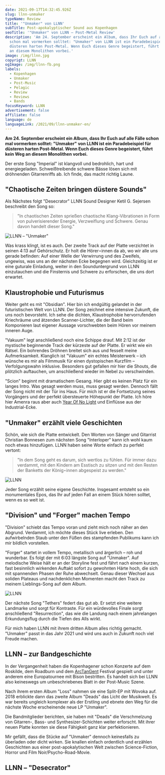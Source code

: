 ```yaml
---
date: 2021-09-17T14:32:45.926Z
slug: llnn-unmaker
typeName: Review
title: '"Unmaker" von LLNN'
subTitle: Post-apokalyptischer Sound aus Kopenhagen
seoTitle: '"Unmaker" von LLNN – Post-Metal Review'
description: 'Am 24. September erscheint ein Album, dass Ihr Euch auf alle Fälle
  schon mal vormerken solltet: "Unmaker" von LLNN ist ein Paradebeispiel für
  düsteren harten Post-Metal. Wenn Euch dieses Genre begeistert, führt kein Weg
  an diesem Monolithen vorbei.'
image: /img/llnn.jpg
copyrigt: LLNN
ogImage: /img/llnn-fb.png
labels:
  - Kopenhagen
  - Unmaker
  - Post-Music
  - Pelagic
  - Review
  - Reviews
  - Bands
focusKeyword: LLNN
advertisement: false
affiliate: false
language: de
languageLink: /2021/09/llnn-unmaker-en/
---
```

**Am 24. September erscheint ein Album, dass Ihr Euch auf alle Fälle schon mal vormerken solltet: "Unmaker" von LLNN ist ein Paradebeispiel für düsteren harten Post-Metal. Wenn Euch dieses Genre begeistert, führt kein Weg an diesem Monolithen vorbei.**

Der erste Song "Imperial" ist klangvoll und bedrohlich, hart und energiegeladen. Schweißtreibende schwere Bässe lösen sich mit dröhnenden Gitarrenriffs ab. Ich finde, das macht richtig Laune.

## "Chaotische Zeiten bringen düstere Sounds"

Als Nächstes folgt "Desecrator" LLNN Sound Designer Ketil G. Sejersen beschreibt den Song so:

> "In chaotischen Zeiten sprießen chaotische Klang-Vibrationen in Form von pulverisierender Energie, Verzweiflung und Schwere. Genau davon handelt dieser Song."

![LLNN – "Unmaker"](/img/llnn1625512125413194.jpg "LLNN – \"Unmaker\"")

Was krass klingt, ist es auch. Der zweite Track auf der Platte verzichtet in seinen 4:13 auf Gehörschutz. Er holt die Hörer⋆innen da ab, wo wir alle uns gerade befinden: Auf einer Welle der Verwirrung und des Zweifels, ungewiss, was uns an der nächsten Ecke begegnen wird. Gleichzeitig ist er eine guturale Einladung, weiter in den Sounduntergrund von LLNN einzutauchen und die Finsternis und Schwere zu erforschen, die uns dort erwartet.

## Klaustrophobie und Futurismus

Weiter geht es mit "Obsidian". Hier bin ich endgültig gelandet in der futuristischen Welt von LLNN. Der Song zeichnet eine intensive Zukunft, die uns noch bevorsteht. Ich sehe die dichten, Klaustrophobie hervorrufenden Kriechräume und ätzenden Scanner-Lichter, die der Band beim Komponieren laut eigener Aussage vorschwebten beim Hören vor meinem inneren Auge.

"Vakuum" legt anschließend noch eine Schippe drauf. Mit 2:12 ist der mystische beginnende Track der kürzeste auf der Platte. Er wirkt wie ein Rätsel. Ein bohrendes Dröhnen breitet sich aus und fesselt meine Aufmerksamkeit. Klanglich ist "Vakuum" ein echtes Meisterwerk – ich wünsche es mir als Filmmusik für einen dystopischen Kurzfilm – Verfolgungswahn inklusive. Besonders gut gefallen mir hier die Shouts, die plötzlich auftauchen, um anschließend wieder im Nebel zu verschwinden.

"Scion" beginnt mit dramatischem Gesang. Hier gibt es keinen Platz für ein langes Intro. Was gesagt werden muss, muss gesagt werden. Dennoch fällt der Song nicht mit der Tür ins Haus. Für mich ist er die Fortsetzung seines Vorgängers und der perfekt übersteuerte Höhepunkt der Platte. Ich höre hier Amenra raus aber auch [Year Of No Light](/2021/05/year-of-no-light-consolamentum/) und Einflüsse aus der Industrial-Ecke.

## "Unmaker" erzählt viele Geschichten

Schön, wie sich die Platte entwickelt. Den Worten von Sänger und Gitarrist Christian Bonnesen zum nächsten Song "Interloper" kann ich wohl kaum noch etwas hinzufügen. LLNN haben seine Worte einfach zu perfekt vertont:

> "In dem Song geht es darum, sich wertlos zu fühlen. Für immer dazu verdammt, mit den Kindern am Esstisch zu sitzen und mit den Resten der Banketts der König⋆innen abgespeist zu werden."

![LLNN](/img/llnn-1.jpg "LLNN")

Jeder Song erzählt seine eigene Geschichte. Insgesamt entsteht so ein monumentales Epos, das Ihr auf jeden Fall an einem Stück hören solltet, wenn es so weit ist.

## "Division" und "Forger" machen Tempo

"Division" schiebt das Tempo voran und zieht mich noch näher an den Abgrund. Verdammt, ich möchte dieses Stück live erleben. Den aufwirbelnden Staub unter den Füßen des stampfenden Publikums kann ich mir bildlich vorstellen.

"Forger" startet in vollem Tempo, metallisch und ärgerlich – roh und wunderbar. Es folgt der mit 6:03 längste Song auf "Unmaker". Auf melodische Weise hält er an der Storyline fest und fährt nach einem kurzen, fast besinnlich wirkenden Auftakt sofort zu gewohnten Härte hoch, die sich mit spannenden Phasen der Ruhe abwechselt. Genau dieser Wechsel aus soliden Plateaus und nachdenklichen Momenten macht den Track zu meinem Lieblings-Song auf dem Album.

![LLNN](/img/llnn-2.jpg "LLNN")

Der nächste Song "Tethers" federt das gut ab. Er setzt eine weitere Landmarke und sorgt für Kontraste. Für ein würdevolles Finale sorgt anschließend "Resurrection", das wie die Landung nach einem jahrelangen Erkundungsflug durch die Tiefen des Alls wirkt.

Für mich haben LLNN mit ihrem dritten Album alles richtig gemacht. "Unmaker" passt in das Jahr 2021 und wird uns auch in Zukunft noch viel Freude machen.

## LLNN – zur Bandgeschichte

In der Vergangenheit haben die Kopenhagener schon Konzerte auf dem Roskilde, dem Roadburn und dem [ArcTanGent](/2019/09/arctangent-festival-2019-2/) Festival gespielt und unter anderem eine Europatournee mit Bison bestritten. Es handelt sich bei LLNN also keineswegs um unbeschriebenes Blatt in der Post-Music Szene.

Nach ihrem ersten Album "Loss" nahmen sie eine Split-EP mit Wovoka auf. 2018 erblickte dann das zweite Album "Deads" das Licht der Musikwelt. Es war bereits ungleich komplexer als der Erstling und ebnete den Weg für die nächste Woche erscheinende neue LP "Unmaker".

Die Bandmitglieder berichten, sie haben mit "Deads" die Verschmelzung von Gitarren-, Bass- und Synthesizer-Schichten weiter erforscht. Mit ihrer neuen Platte konnten sie diese Fähigkeit ganz klar perfektionieren.

Mir gefällt, dass die Stücke auf "Unmaker" dennoch keinesfalls zu überladen oder dicht wirken. Sie knallen einfach ordentlich und erzählen Geschichten aus einer post-apokalytischen Welt zwischen  Science-Fiction, Horror und Film Noir/Psycho-Road-Movie.

## LLNN – "Desecrator"

<YouTube id="dWW1E6lzNog" />